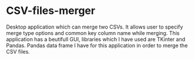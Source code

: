 # CSV-files-merger
Desktop application which can merge two CSVs. It allows user to specify merge type options and common key column name while merging. This application has a beutifull GUI, libraries which I have used are TKinter and Pandas. Pandas data frame I have for this application in order to merge the CSV files.
